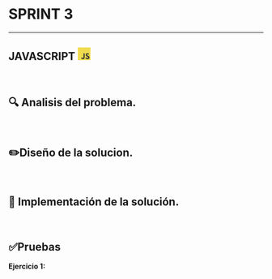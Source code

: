 # SPRINT 3
---
## JAVASCRIPT   <img src="https://raw.githubusercontent.com/voodootikigod/logo.js/master/js.png" alt="Logo de JavaScript" width="25">
<br/>

:mag: Analisis del problema.
---
>
<br/>

✏️Diseño de la solucion.
---
>

<br/>

📝 Implementación de la solución.
---

>

<br/>

✅Pruebas
---

**Ejercicio 1:**

